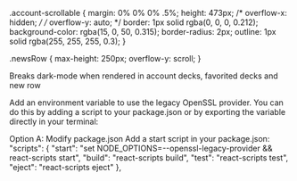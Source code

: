 .account-scrollable {
    margin: 0% 0% 0% .5%;
    height: 473px;
    /* overflow-x: hidden; */
    /* overflow-y: auto; */
    border: 1px solid rgba(0, 0, 0, 0.212);
    background-color: rgba(15, 0, 50, 0.315);
    border-radius: 2px;
    outline: 1px solid rgba(255, 255, 255, 0.3);
  }

  .newsRow {
    max-height: 250px;
    overflow-y: scroll;
  }

  Breaks dark-mode when rendered in account decks, favorited decks and new row



Add an environment variable to use the legacy OpenSSL provider. You can do this by adding a script to your package.json or by exporting the variable directly in your terminal:

Option A: Modify package.json
Add a start script in your package.json:
  "scripts": {
    "start": "set NODE_OPTIONS=--openssl-legacy-provider && react-scripts start",
    "build": "react-scripts build",
    "test": "react-scripts test",
    "eject": "react-scripts eject"
  },
